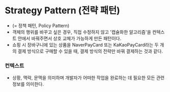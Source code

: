 # Strategy Pattern (전략 패턴)
- (= 정책 패턴, Policy Pattern)
- 객체의 행위를 바꾸고 싶은 경우, 직접 수정하지 않고 '캡슐화한 알고리즘'을 컨텍스트 안에서 바꿔주면서 상호 교체가 가능하게 만든 패턴이다.
- 쇼핑 시 장바구니에 있는 상품을 NaverPayCard 또는 KaKaoPayCard라는 두 개의 결제 방식으로 구매할 수 있을 때, 결제 방식의 전략만 바꿔 결제하는 것과 같다. 

### 컨텍스트
- 상황, 맥락, 문맥을 의미하며 개발자가 어떠한 작업을 완료하는 데 필요한 모든 관련 정보를 의미한다.